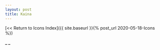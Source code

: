 ```yaml
---
layout: post
title: Kaina
---
```


[<< Return to Icons Index]({{ site.baseurl }}{% post_url 2020-05-18-Icons %})

**_ _**